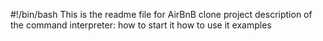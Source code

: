 #!/bin/bash
This is the readme file for AirBnB clone project
description of the command interpreter:
how to start it
how to use it
examples
